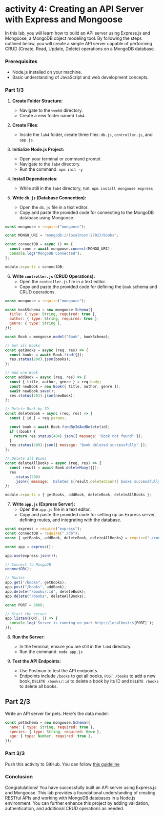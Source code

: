 # activity 4: Creating an API Server with Express and Mongoose

In this lab, you will learn how to build an API server using Express.js and Mongoose, a MongoDB object modeling tool. By following the steps outlined below, you will create a simple API server capable of performing CRUD (Create, Read, Update, Delete) operations on a MongoDB database.

### Prerequisites
- Node.js installed on your machine.
- Basic understanding of JavaScript and web development concepts.


### Part 1/3

1. **Create Folder Structure:**
    - Navigate to the `week6` directory.
    - Create a new folder named `lab4`.

2. **Create Files:**
    - Inside the `lab4` folder, create three files: `db.js`, `controller.js`, and `app.js`.

3. **Initialize Node.js Project:**
    - Open your terminal or command prompt.
    - Navigate to the `lab4` directory.
    - Run the command: `npm init -y`
    
4. **Install Dependencies:**
    - While still in the `lab4` directory, run: `npm install mongoose express`

5. **Write `db.js` (Database Connection):**
    - Open the `db.js` file in a text editor.
    - Copy and paste the provided code for connecting to the MongoDB database using Mongoose.
    
```javascript
const mongoose = require("mongoose");

const MONGO_URI = "mongodb://localhost:27017/books";

const connectDB = async () => {
  const conn = await mongoose.connect(MONGO_URI);
  console.log("MongoDB Connected");
};

module.exports = connectDB;
```

6. **Write `controller.js` (CRUD Operations):**
    - Open the `controller.js` file in a text editor.
    - Copy and paste the provided code for defining the `Book` schema and CRUD operations.
    
```javascript
const mongoose = require("mongoose");

const bookSchema = new mongoose.Schema({
  title: { type: String, required: true },
  author: { type: String, required: true },
  genre: { type: String },
});

const Book = mongoose.model("Book", bookSchema);

// Get all Books
const getBooks = async (req, res) => {
  const books = await Book.find({});
  res.status(200).json(books);
};

// Add one Book
const addBook = async (req, res) => {
  const { title, author, genre } = req.body;
  const newBook = new Book({ title, author, genre });
  await newBook.save();
  res.status(201).json(newBook);
};

// Delete Book by ID
const deleteBook = async (req, res) => {
  const { id } = req.params;

  const book = await Book.findByIdAndDelete(id);
  if (!book) {
    return res.status(404).json({ message: "Book not found" });
  }
  res.status(200).json({ message: "Book deleted successfully" });
};

// Delete all Books
const deleteAllBooks = async (req, res) => {
  const result = await Book.deleteMany({}); 
  res
    .status(200)
    .json({ message: `Deleted ${result.deletedCount} books successfully` });
};

module.exports = { getBooks, addBook, deleteBook, deleteAllBooks };
```

7. **Write `app.js` (Express Server):**
    - Open the `app.js` file in a text editor.
    - Copy and paste the provided code for setting up an Express server, defining routes, and integrating with the database.
    
```javascript
const express = require("express");
const connectDB = require("./db");
const { getBooks, addBook, deleteBook, deleteAllBooks} = require("./controller");

const app = express();

app.use(express.json());

// Connect to MongoDB
connectDB();

// Routes
app.get("/books", getBooks);
app.post("/books", addBook);
app.delete("/books/:id", deleteBook);
app.delete("/books", deleteAllBooks);

const PORT = 5000;

// Start the server
app.listen(PORT, () => {
  console.log(`Server is running on port http://localhost:${PORT}`);
});
```

8. **Run the Server:**
    - In the terminal, ensure you are still in the `lab4` directory.
    - Run the command: `node app.js`

10. **Test the API Endpoints:**
    - Use Postman to test the API endpoints.
    - Endpoints include `/books` to get all books, `POST /books` to add a new book,  `DELETE /books/:id` to delete a book by its ID and  `DELETE /books` to delete all books.


## Part 2/3

Write an API server for pets. Here's the data model:

```js
const petSchema = new mongoose.Schema({
  name: { type: String, required: true },
  species: { type: String, required: true },
  age: { type: Number, required: true },
});
```

### Part 3/3

Push this activity to GitHub. You can follow [this guideline](./git-instructions.md)

### Conclusion
Congratulations! You have successfully built an API server using Express.js and Mongoose. This lab provides a foundational understanding of creating RESTful APIs and working with MongoDB databases in a Node.js environment. You can further enhance this project by adding validation, authentication, and additional CRUD operations as needed.
